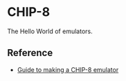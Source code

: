 # CHIP-8
The Hello World of emulators.

## Reference
* [Guide to making a CHIP-8 emulator](https://tobiasvl.github.io/blog/write-a-chip-8-emulator)
